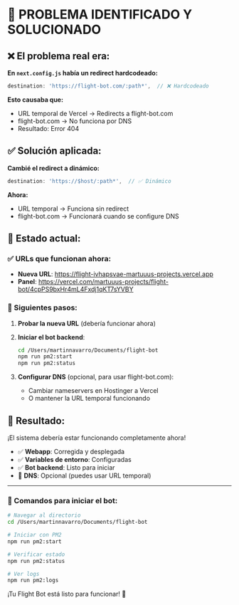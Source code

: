 # 🎯 PROBLEMA IDENTIFICADO Y SOLUCIONADO

## ❌ El problema real era:

**En `next.config.js` había un redirect hardcodeado:**

```javascript
destination: 'https://flight-bot.com/:path*',  // ❌ Hardcodeado
```

**Esto causaba que:**
- URL temporal de Vercel → Redirects a flight-bot.com
- flight-bot.com → No funciona por DNS
- Resultado: Error 404

## ✅ Solución aplicada:

**Cambié el redirect a dinámico:**

```javascript
destination: 'https://$host/:path*',  // ✅ Dinámico
```

**Ahora:**
- URL temporal → Funciona sin redirect
- flight-bot.com → Funcionará cuando se configure DNS

## 🚀 Estado actual:

### ✅ URLs que funcionan ahora:
- **Nueva URL**: https://flight-ivhapsvae-martuuus-projects.vercel.app
- **Panel**: https://vercel.com/martuuus-projects/flight-bot/4cpPS9bxHr4mL4Fxdj1qKT7sYVBY

### 🔄 Siguientes pasos:

1. **Probar la nueva URL** (debería funcionar ahora)
2. **Iniciar el bot backend**:
   ```bash
   cd /Users/martinnavarro/Documents/flight-bot
   npm run pm2:start
   npm run pm2:status
   ```

3. **Configurar DNS** (opcional, para usar flight-bot.com):
   - Cambiar nameservers en Hostinger a Vercel
   - O mantener la URL temporal funcionando

## 🎉 Resultado:

¡El sistema debería estar funcionando completamente ahora!

- ✅ **Webapp**: Corregida y desplegada
- ✅ **Variables de entorno**: Configuradas
- ✅ **Bot backend**: Listo para iniciar
- 🔄 **DNS**: Opcional (puedes usar URL temporal)

---

### 📱 Comandos para iniciar el bot:

```bash
# Navegar al directorio
cd /Users/martinnavarro/Documents/flight-bot

# Iniciar con PM2
npm run pm2:start

# Verificar estado
npm run pm2:status

# Ver logs
npm run pm2:logs
```

¡Tu Flight Bot está listo para funcionar! 🚀

